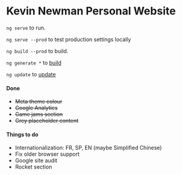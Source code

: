 # Kevin Newman Personal Website

`ng serve` to run.

`ng serve --prod` to test production settings locally

`ng build --prod` to build.

`ng generate *` to [build](https://github.com/angular/angular-cli/wiki/generate)

`ng update` to [update](https://github.com/angular/angular-cli/wiki/update)

#### Done

-   ~~Meta theme colour~~
-   ~~Google Analytics~~
-   ~~Game jams section~~
-   ~~Grey placeholder content~~

#### Things to do

-   Internationalization: FR, SP, EN (maybe Simplified Chinese)
-   Fix older browser support
-   Google site audit
-   Rocket section

